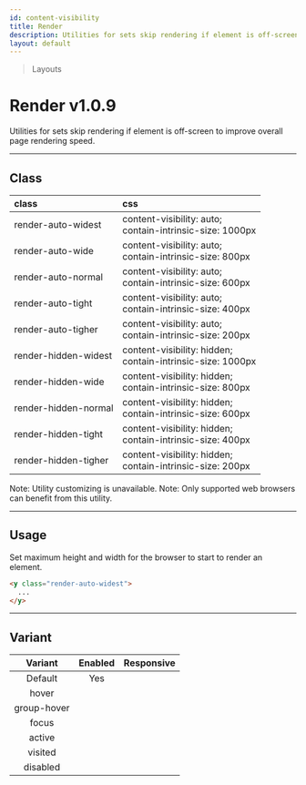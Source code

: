```yaml
---
id: content-visibility
title: Render
description: Utilities for sets skip rendering if element is off-screen to improve overall page rendering speed.
layout: default
---
```


> Layouts

# Render <span class="ml-1 px-2 py-1 text-sm text-gray-600 bg-gray-300">v1.0.9</span>

Utilities for sets skip rendering if element is off-screen to improve overall page rendering speed.

---

## Class

| <span class="px-3 py-1 text-white bg-charcoal-100 rounded-full">class</span> | <span class="px-3 py-1 text-white bg-charcoal-100 rounded-full">css</span> |
|:--|:--|
| render-auto-widest | content-visibility: auto; <br> contain-intrinsic-size: 1000px |
| render-auto-wide | content-visibility: auto; <br> contain-intrinsic-size: 800px |
| render-auto-normal | content-visibility: auto; <br> contain-intrinsic-size: 600px |
| render-auto-tight | content-visibility: auto; <br> contain-intrinsic-size: 400px |
| render-auto-tigher | content-visibility: auto; <br> contain-intrinsic-size: 200px |
| render-hidden-widest | content-visibility: hidden; <br> contain-intrinsic-size: 1000px |
| render-hidden-wide | content-visibility: hidden; <br> contain-intrinsic-size: 800px |
| render-hidden-normal | content-visibility: hidden; <br> contain-intrinsic-size: 600px |
| render-hidden-tight | content-visibility: hidden; <br> contain-intrinsic-size: 400px |
| render-hidden-tigher | content-visibility: hidden; <br> contain-intrinsic-size: 200px |

<y class="mt-4 mx-4 p-3 border-l-8 border-gray-600 text-sm text-gray-600 bg-gray-200">
  <span class="pr-1 font-semibold">
    Note:
  </span>
  Utility customizing is unavailable.
</y>

<y class="mt-2 mb-4 mx-4 p-3 border-l-8 border-orange-600 text-sm text-orange-600 bg-orange-200">
  <span class="pr-1 font-semibold">
    Note:
  </span>
  Only supported web browsers can benefit from this utility.
</y>

---

## Usage

Set maximum height and width for the browser to start to render an element.

```html
<y class="render-auto-widest">
  ...
</y>
```

---

## Variant

| <span class="font-semibold underline">Variant</span> | <span class="font-semibold underline">Enabled</span> | <span class="font-semibold underline">Responsive</span> |
|:-:|:-:|:-:|
| Default | Yes | |
| hover| | |
| group-hover | | |
| focus | | |
| active | | |
| visited | | |
| disabled | | |